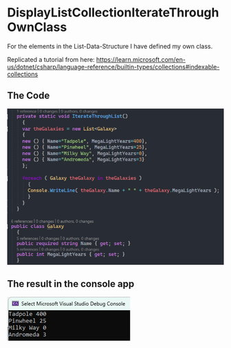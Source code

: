# DisplayListCollectionIterateThroughOwnClass

For the elements in the List-Data-Structure I have defined my own class.

Replicated a tutorial from here:
https://learn.microsoft.com/en-us/dotnet/csharp/language-reference/builtin-types/collections#indexable-collections

## The Code

![Alt text](/Screenshots/code.png)

## The result in the console app

![Alt text](/Screenshots/list-in-console-app.png)
